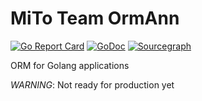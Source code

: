 # MiTo Team OrmAnn

[![Go Report Card](https://goreportcard.com/badge/github.com/mitoteam/ormann)](https://goreportcard.com/report/github.com/mitoteam/ormann)
[![GoDoc](https://godoc.org/github.com/mitoteam/ormann/gin?status.svg)](https://godoc.org/github.com/mitoteam/ormann)
[![Sourcegraph](https://sourcegraph.com/github.com/mitoteam/ormannn/-/badge.svg)](https://sourcegraph.com/github.com/mitoteam/ormann?badge)

ORM for Golang applications

*WARNING*: Not ready for production yet
